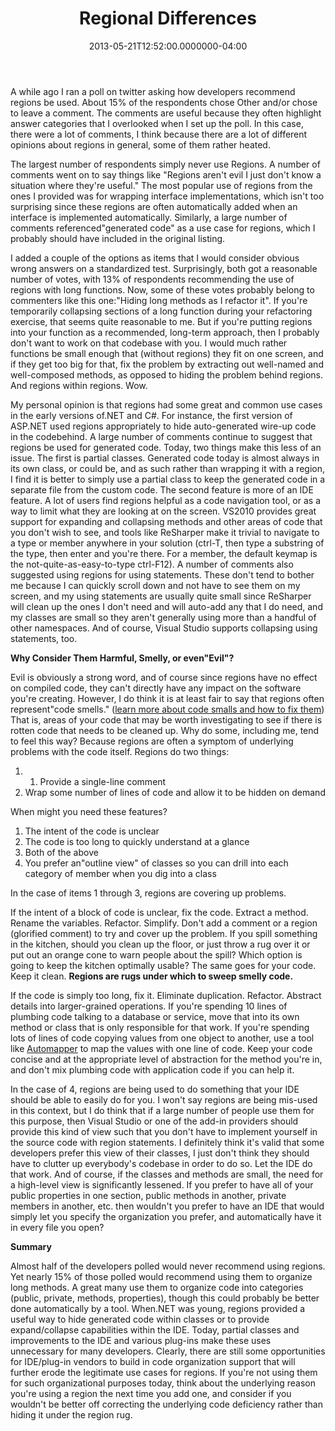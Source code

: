 ﻿---
title: Regional Differences
date: "2013-05-21T12:52:00.0000000-04:00"
description: A while ago I ran a poll on twitter asking how developers recommend regions be used. About 15% of the respondents chose Other and/or chose to leave a comment.
featuredImage: /img/app-1013616_1280.jpg
---

A while ago I ran a poll on twitter asking how developers recommend regions be used. About 15% of the respondents chose Other and/or chose to leave a comment. The comments are useful because they often highlight answer categories that I overlooked when I set up the poll. In this case, there were a lot of comments, I think because there are a lot of different opinions about regions in general, some of them rather heated.

The largest number of respondents simply never use Regions. A number of comments went on to say things like "Regions aren't evil I just don't know a situation where they're useful." The most popular use of regions from the ones I provided was for wrapping interface implementations, which isn't too surprising since these regions are often automatically added when an interface is implemented automatically. Similarly, a large number of comments referenced"generated code" as a use case for regions, which I probably should have included in the original listing.

I added a couple of the options as items that I would consider obvious wrong answers on a standardized test. Surprisingly, both got a reasonable number of votes, with 13% of respondents recommending the use of regions with long functions. Now, some of these votes probably belong to commenters like this one:"Hiding long methods as I refactor it". If you're temporarily collapsing sections of a long function during your refactoring exercise, that seems quite reasonable to me. But if you're putting regions into your function as a recommended, long-term approach, then I probably don't want to work on that codebase with you. I would much rather functions be small enough that (without regions) they fit on one screen, and if they get too big for that, fix the problem by extracting out well-named and well-composed methods, as opposed to hiding the problem behind regions. And regions within regions. Wow.

My personal opinion is that regions had some great and common use cases in the early versions of.NET and C#. For instance, the first version of ASP.NET used regions appropriately to hide auto-generated wire-up code in the codebehind. A large number of comments continue to suggest that regions be used for generated code. Today, two things make this less of an issue. The first is partial classes. Generated code today is almost always in its own class, or could be, and as such rather than wrapping it with a region, I find it is better to simply use a partial class to keep the generated code in a separate file from the custom code. The second feature is more of an IDE feature. A lot of users find regions helpful as a code navigation tool, or as a way to limit what they are looking at on the screen. VS2010 provides great support for expanding and collapsing methods and other areas of code that you don't wish to see, and tools like ReSharper make it trivial to navigate to a type or member anywhere in your solution (ctrl-T, then type a substring of the type, then enter and you're there. For a member, the default keymap is the not-quite-as-easy-to-type ctrl-F12). A number of comments also suggested using regions for using statements. These don't tend to bother me because I can quickly scroll down and not have to see them on my screen, and my using statements are usually quite small since ReSharper will clean up the ones I don't need and will auto-add any that I do need, and my classes are small so they aren't generally using more than a handful of other namespaces. And of course, Visual Studio supports collapsing using statements, too.

**Why Consider Them Harmful, Smelly, or even"Evil"?**

Evil is obviously a strong word, and of course since regions have no effect on compiled code, they can't directly have any impact on the software you're creating. However, I do think it is at least fair to say that regions often represent"code smells." ([learn more about code smalls and how to fix them](https://www.pluralsight.com/courses/refactoring-fundamentals)) That is, areas of your code that may be worth investigating to see if there is rotten code that needs to be cleaned up. Why do some, including me, tend to feel this way? Because regions are often a symptom of underlying problems with the code itself. Regions do two things:

1. 1. Provide a single-line comment
 2. Wrap some number of lines of code and allow it to be hidden on demand

When might you need these features?

1. The intent of the code is unclear
2. The code is too long to quickly understand at a glance
3. Both of the above
4. You prefer an"outline view" of classes so you can drill into each category of member when you dig into a class

In the case of items 1 through 3, regions are covering up problems.

If the intent of a block of code is unclear, fix the code. Extract a method. Rename the variables. Refactor. Simplify. Don't add a comment or a region (glorified comment) to try and cover up the problem. If you spill something in the kitchen, should you clean up the floor, or just throw a rug over it or put out an orange cone to warn people about the spill? Which option is going to keep the kitchen optimally usable? The same goes for your code. Keep it clean. **Regions are rugs under which to sweep smelly code.**

If the code is simply too long, fix it. Eliminate duplication. Refactor. Abstract details into larger-grained operations. If you're spending 10 lines of plumbing code talking to a database or service, move that into its own method or class that is only responsible for that work. If you're spending lots of lines of code copying values from one object to another, use a tool like [Automapper](http://automapper.org/) to map the values with one line of code. Keep your code concise and at the appropriate level of abstraction for the method you're in, and don't mix plumbing code with application code if you can help it.

In the case of 4, regions are being used to do something that your IDE should be able to easily do for you. I won't say regions are being mis-used in this context, but I do think that if a large number of people use them for this purpose, then Visual Studio or one of the add-in providers should provide this kind of view such that you don't have to implement yourself in the source code with region statements. I definitely think it's valid that some developers prefer this view of their classes, I just don't think they should have to clutter up everybody's codebase in order to do so. Let the IDE do that work. And of course, if the classes and methods are small, the need for a high-level view is significantly lessened. If you prefer to have all of your public properties in one section, public methods in another, private members in another, etc. then wouldn't you prefer to have an IDE that would simply let you specify the organization you prefer, and automatically have it in every file you open?

**Summary**

Almost half of the developers polled would never recommend using regions. Yet nearly 15% of those polled would recommend using them to organize long methods. A great many use them to organize code into categories (public, private, methods, properties), though this could probably be better done automatically by a tool. When.NET was young, regions provided a useful way to hide generated code within classes or to provide expand/collapse capabilities within the IDE. Today, partial classes and improvements to the IDE and various plug-ins make these uses unnecessary for many developers. Clearly, there are still some opportunities for IDE/plug-in vendors to build in code organization support that will further erode the legitimate use cases for regions. If you're not using them for such organizational purposes today, think about the underlying reason you're using a region the next time you add one, and consider if you wouldn't be better off correcting the underlying code deficiency rather than hiding it under the region rug.

